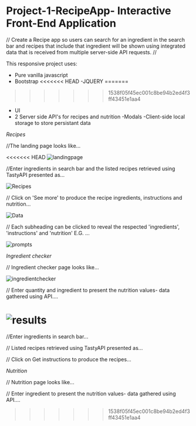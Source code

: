 # Project-1-RecipeApp- Interactive Front-End Application

// Create a Recipe app so users can search for an ingredient in the search bar and recipes that include that ingredient will be shown using integrated data that is received from multiple server-side API requests. //

This responsive project uses:
- Pure vanilla javascript 
- Bootstrap
<<<<<<< HEAD
-JQUERY
=======
>>>>>>> 1538f05f45ec001c8be94b2ed4f3ff43451e1aa4
- UI 
- 2 Server side API's for recipes and nutrition
-Modals
-Client-side local storage to store persistant data


*Recipes*

//The landing page looks like...


<<<<<<< HEAD
![landingpage](../../../../../../C:/Users/tasmi/bootcamp/Project-01/Project-1/assets/images/Picture1.png)



//Enter ingredients in search bar and the listed recipes retrieved using TastyAPI presented as...

![Recipes](../../../../../../C:/Users/tasmi/bootcamp/Project-01/Project-1/assets/images/Picture2.png)



// Click on 'See more' to produce the recipe ingredients, instructions and nutrition... 

![Data](../../../../../../C:/Users/tasmi/bootcamp/Project-01/Project-1/assets/images/Picture3.png)

// Each subheading can be clicked to reveal the respected 'ingredients', 'instructions' and 'nutrition' E.G. ...

![prompts](../../../../../../C:/Users/tasmi/bootcamp/Project-01/Project-1/assets/images/Picture4.png)


*Ingredient checker*


// Ingredient checker page looks like...

![ingredientchecker](../../../../../../C:/Users/tasmi/bootcamp/Project-01/Project-1/assets/images/Picture5.png)


// Enter quantity and ingredient to present the nutrition values- data gathered using API....

![results](../../../../../../C:/Users/tasmi/bootcamp/Project-01/Project-1/assets/images/Picture6.png)
=======




//Enter ingredients in search bar...





// Listed recipes retrieved using TastyAPI presented as...





// Click on Get instructions to produce the recipes... 


*Nutrition*


// Nutrition page looks like...


// Enter ingredient to present the nutrition values- data gathered using API....
>>>>>>> 1538f05f45ec001c8be94b2ed4f3ff43451e1aa4


